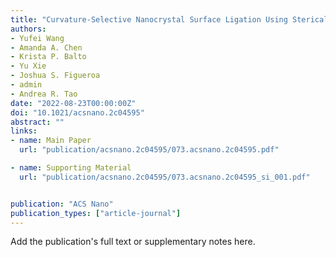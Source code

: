 ```yaml
---
title: "Curvature-Selective Nanocrystal Surface Ligation Using Sterically-Encumbered Metal-Coordinating Ligands"
authors:
- Yufei Wang
- Amanda A. Chen
- Krista P. Balto
- Yu Xie
- Joshua S. Figueroa
- admin
- Andrea R. Tao
date: "2022-08-23T00:00:00Z"
doi: "10.1021/acsnano.2c04595"
abstract: ""
links:
- name: Main Paper
  url: "publication/acsnano.2c04595/073.acsnano.2c04595.pdf"

- name: Supporting Material
  url: "publication/acsnano.2c04595/073.acsnano.2c04595_si_001.pdf"


publication: "ACS Nano"
publication_types: ["article-journal"]
---
```


Add the publication's full text or supplementary notes here.
